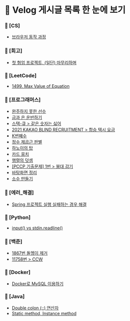 # 📌 Velog 게시글 목록 한 눈에 보기
### 📁 [CS]
- [브라우저 동작 과정](./[CS]/[CS]_브라우저_동작_과정.md)  
### 📁 [회고]
- [첫 협업 프로젝트, (일단) 마무리하며](./[회고]/[회고]_첫_협업_프로젝트,_(일단)_마무리하며.md)  
### 📁 [LeetCode]
- [1499. Max Value of Equation](./[LeetCode]/[LeetCode]_1499._Max_Value_of_Equation.md)  
### 📁 [프로그래머스]
- [완주하지 못한 선수](./[프로그래머스]/[프로그래머스]_완주하지_못한_선수.md)  
- [금과 은 운반하기](./[프로그래머스]/[프로그래머스]_금과_은_운반하기.md)  
- [스택-큐 > 같은 숫자는 싫어](./[프로그래머스]/[프로그래머스]_스택-큐_>_같은_숫자는_싫어.md)  
- [2021 KAKAO BLIND RECRUITMENT > 합승 택시 요금](./[프로그래머스]/[프로그래머스]_2021_KAKAO_BLIND_RECRUITMENT_>_합승_택시_요금.md)  
- [K번째수](./[프로그래머스]/[프로그래머스]_K번째수.md)  
- [정수 제곱근 판별](./[프로그래머스]/[프로그래머스]_정수_제곱근_판별.md)  
- [하노이의 탑](./[프로그래머스]/[프로그래머스]_하노이의_탑.md)  
- [카드 뭉치](./[프로그래머스]/[프로그래머스]_카드_뭉치.md)  
- [행렬의 덧셈](./[프로그래머스]/[프로그래머스]_행렬의_덧셈.md)  
- [[PCCP 기출문제] 1번 > 붕대 감기](./[프로그래머스]/[프로그래머스]_[PCCP_기출문제]_1번_>_붕대_감기.md)  
- [바탕화면 정리](./[프로그래머스]/[프로그래머스]_바탕화면_정리.md)  
- [소수 만들기](./[프로그래머스]/[프로그래머스]_소수_만들기.md)  
### 📁 [에러_해결]
- [Spring 프로젝트 실행 실패하는 경우 해결](./[에러_해결]/[에러_해결]_Spring_프로젝트_실행_실패하는_경우_해결.md)  
### 📁 [Python]
- [input() vs stdin.readline()](./[Python]/[Python]_input()_vs_stdin.readline().md)  
### 📁 [백준]
- [1867번 돌멩이 제거](./[백준]/[백준]_1867번_돌멩이_제거.md)  
- [11758번 > CCW](./[백준]/[백준]_11758번_>_CCW.md)  
### 📁 [Docker]
- [Docker로 MySQL 이용하기](./[Docker]/[Docker]_Docker로_MySQL_이용하기.md)  
### 📁 [Java]
- [Double colon (::) 연산자](./[Java]/[Java]_Double_colon_(::)_연산자.md)  
- [Static method, Instance method](./[Java]/[Java]_Static_method,_Instance_method.md)  
